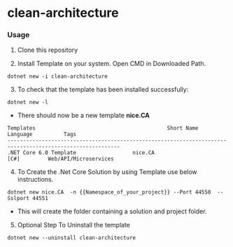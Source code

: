 # clean-architecture

### Usage

1. Clone this repository

2. Install Template on your system.  Open CMD in Downloaded Path. 
	
```
dotnet new -i clean-architecture
```	


3. To check that the template has been installed successfully:

```
dotnet new -l
```

- There should now be a new template **nice.CA**

```
Templates                                          Short Name                 Language          Tags
----------------------------------------------------------------------------------------------------------
.NET Core 6.0 Template 				    nice.CA                     [C#]         Web/API/Microservices
```

4. To Create the .Net Core Solution by using Template use below instructions. 


```
dotnet new nice.CA  -n {{Namespace_of_your_project}} --Port 44550  --Sslport 44551     
```

- This will create the folder containing a solution and project folder.



5. Optional Step To Uninstall the template

```
dotnet new --uninstall clean-architecture
``` 
	

